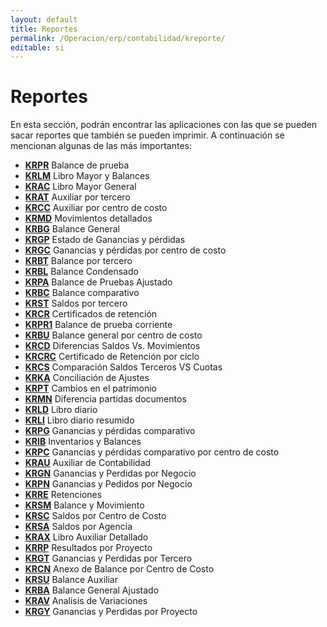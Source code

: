 ```yaml
---
layout: default
title: Reportes
permalink: /Operacion/erp/contabilidad/kreporte/
editable: si
---
```


# Reportes  

En esta sección, podrán encontrar las aplicaciones con las que se pueden sacar reportes que también se pueden imprimir. A continuación se mencionan algunas de las más importantes:  

* [**KRPR**](http://docs.oasiscom.com/Operacion/erp/contabilidad/kreporte/krpr) Balance de prueba  
* [**KRLM**](http://docs.oasiscom.com/Operacion/erp/contabilidad/kreporte/krlm) Libro Mayor y Balances  
* [**KRAC**](http://docs.oasiscom.com/Operacion/erp/contabilidad/kreporte/krac)	Libro Mayor General  
* [**KRAT**](http://docs.oasiscom.com/Operacion/erp/contabilidad/kreporte/krat)	Auxiliar por tercero  
* [**KRCC**](http://docs.oasiscom.com/Operacion/erp/contabilidad/kreporte/krcc)	Auxiliar por centro de costo  
* [**KRMD**](http://docs.oasiscom.com/Operacion/erp/contabilidad/kreporte/krmd)	Movimientos detallados  
* [**KRBG**](http://docs.oasiscom.com/Operacion/erp/contabilidad/kreporte/krbg)	Balance General  
* [**KRGP**](http://docs.oasiscom.com/Operacion/erp/contabilidad/kreporte/krgp)	Estado de Ganancias y pérdidas  
* [**KRGC**](http://docs.oasiscom.com/Operacion/erp/contabilidad/kreporte/krgc)	Ganancias y pérdidas por centro de costo  
* [**KRBT**](http://docs.oasiscom.com/Operacion/erp/contabilidad/kreporte/krbt)	Balance por tercero   
* [**KRBL**](http://docs.oasiscom.com/Operacion/erp/contabilidad/kreporte/krbl) Balance Condensado
* [**KRPA**](http://docs.oasiscom.com/Operacion/erp/contabilidad/kreporte/krpa) Balance de Pruebas Ajustado
* [**KRBC**](http://docs.oasiscom.com/Operacion/erp/contabilidad/kreporte/krbc)	Balance comparativo  
* [**KRST**](http://docs.oasiscom.com/Operacion/erp/contabilidad/kreporte/krst)	Saldos por tercero  
* [**KRCR**](http://docs.oasiscom.com/Operacion/erp/contabilidad/kreporte/krcr)	Certificados de retención  
* [**KRPR1**](http://docs.oasiscom.com/Operacion/erp/contabilidad/kreporte/krpr1)	Balance de prueba corriente  
* [**KRBU**](http://docs.oasiscom.com/Operacion/erp/contabilidad/kreporte/krbu)	Balance general por centro de costo  
* [**KRCD**](http://docs.oasiscom.com/Operacion/erp/contabilidad/kreporte/krcd)	Diferencias Saldos Vs. Movimientos  
* [**KRCRC**](http://docs.oasiscom.com/Operacion/erp/contabilidad/kreporte/krcrc) Certificado de Retención por ciclo
* [**KRCS**](http://docs.oasiscom.com/Operacion/erp/contabilidad/kreporte/krcs) Comparación Saldos Terceros VS Cuotas
* [**KRKA**](http://docs.oasiscom.com/Operacion/erp/contabilidad/kreporte/krka) Conciliación de Ajustes
* [**KRPT**](http://docs.oasiscom.com/Operacion/erp/contabilidad/kreporte/krpt)	Cambios en el patrimonio  
* [**KRMN**](http://docs.oasiscom.com/Operacion/erp/contabilidad/kreporte/krmn)	Diferencia partidas documentos  
* [**KRLD**](http://docs.oasiscom.com/Operacion/erp/contabilidad/kreporte/krld)	Libro diario  
* [**KRLI**](http://docs.oasiscom.com/Operacion/erp/contabilidad/kreporte/krli)	Libro diario resumido  
* [**KRPG**](http://docs.oasiscom.com/Operacion/erp/contabilidad/kreporte/krpg)	Ganancias y pérdidas comparativo  
* [**KRIB**](http://docs.oasiscom.com/Operacion/erp/contabilidad/kreporte/krib) Inventarios y Balances
* [**KRPC**](http://docs.oasiscom.com/Operacion/erp/contabilidad/kreporte/krpc)	Ganancias y pérdidas comparativo por centro de costo  
* [**KRAU**](http://docs.oasiscom.com/Operacion/erp/contabilidad/kreporte/krau) Auxiliar de Contabilidad
* [**KRGN**](http://docs.oasiscom.com/Operacion/erp/contabilidad/kreporte/krgn) Ganancias y Perdidas por Negocio
* [**KRPN**](http://docs.oasiscom.com/Operacion/erp/contabilidad/kreporte/krpn) Ganancias y Pedidos por Negocio
* [**KRRE**](http://docs.oasiscom.com/Operacion/erp/contabilidad/kreporte/krre) Retenciones
* [**KRSM**](http://docs.oasiscom.com/Operacion/erp/contabilidad/kreporte/krsm) Balance y Movimiento 
* [**KRSC**](http://docs.oasiscom.com/Operacion/erp/contabilidad/kreporte/krsc) Saldos por Centro de Costo
* [**KRSA**](http://docs.oasiscom.com/Operacion/erp/contabilidad/kreporte/krsa) Saldos por Agencia
* [**KRAX**](http://docs.oasiscom.com/Operacion/erp/contabilidad/kreporte/krax) Libro Auxiliar Detallado
* [**KRRP**](http://docs.oasiscom.com/Operacion/erp/contabilidad/kreporte/krrp) Resultados por Proyecto
* [**KRGT**](http://docs.oasiscom.com/Operacion/erp/contabilidad/kreporte/krgt) Ganancias y Perdidas por Tercero
* [**KRCN**](http://docs.oasiscom.com/Operacion/erp/contabilidad/kreporte/krcn) Anexo de Balance por Centro de Costo
* [**KRSU**](http://docs.oasiscom.com/Operacion/erp/contabilidad/kreporte/krsu) Balance Auxiliar
* [**KRBA**](http://docs.oasiscom.com/Operacion/erp/contabilidad/kreporte/krba) Balance General Ajustado
* [**KRAV**](http://docs.oasiscom.com/Operacion/erp/contabilidad/kreporte/krav) Analisis de Variaciones
* [**KRGY**](http://docs.oasiscom.com/Operacion/erp/contabilidad/kreporte/krgy) Ganancias y Perdidas por Proyecto

